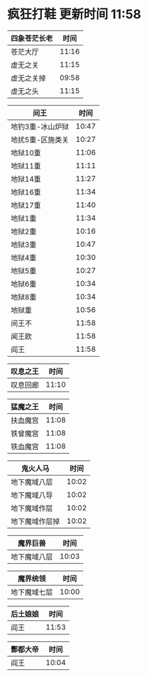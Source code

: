 # 疯狂打鞋 更新时间 11:58

| 四象苍茫长老   | 时间    |
|--------|-------|
| 苍茫大厅 | 11:16 |
| 虚无之关 | 11:15 |
| 虚无之关掉 | 09:58 |
| 虚无之头 | 11:15 |

| 间王   | 时间    |
|--------|-------|
| 地钓3重-冰山炉狱 | 10:47 |
| 地扰5重-区施类关 | 10:27 |
| 地狱10重 | 11:06 |
| 地狱11重 | 11:11 |
| 地狱14重 | 11:27 |
| 地狱16重 | 11:34 |
| 地狱17重 | 11:40 |
| 地狱1重 | 11:34 |
| 地狱2重 | 10:16 |
| 地狱3重 | 10:47 |
| 地狱4重 | 10:30 |
| 地狱5重 | 10:27 |
| 地狱6重 | 10:34 |
| 地狱8重 | 10:34 |
| 地狱重 | 10:56 |
| 间王不 | 11:58 |
| 闻王欧 | 11:58 |
| 阎王 | 11:58 |

| 叹息之王   | 时间    |
|--------|-------|
| 叹息回廊 | 11:10 |

| 猛魔之王   | 时间    |
|--------|-------|
| 扶血魔宫 | 11:08 |
| 铁曾魔宫 | 11:08 |
| 铁血魔宫 | 11:08 |

| 鬼火人马   | 时间    |
|--------|-------|
| 地下魔域八层 | 10:02 |
| 地下魔域八导 | 10:02 |
| 地下魔域作层 | 10:02 |
| 地下魔域作层掉 | 10:02 |

| 魔界巨兽   | 时间    |
|--------|-------|
| 地下魔域八层 | 10:03 |

| 魔界统领   | 时间    |
|--------|-------|
| 地下魔域七层 | 10:00 |

| 后土娘娘   | 时间    |
|--------|-------|
| 阎王 | 11:53 |

| 酆都大帝   | 时间    |
|--------|-------|
| 阎王 | 10:04 |